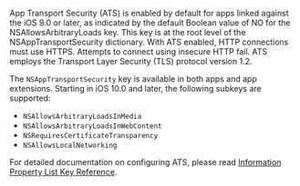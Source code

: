 
App Transport Security (ATS) is enabled by default for apps linked
against the iOS 9.0 or later, as indicated by the default Boolean value
of NO for the NSAllowsArbitraryLoads key. This key is at the root level
of the NSAppTransportSecurity dictionary. With ATS enabled, HTTP
connections must use HTTPS. Attempts to connect using insecure HTTP
fail. ATS employs the Transport Layer Security (TLS) protocol version
1.2.

The `NSAppTransportSecurity` key is available in both apps and app
extensions. Starting in iOS 10.0 and later, the following subkeys are
supported:

- `NSAllowsArbitraryLoadsInMedia`
- `NSAllowsArbitraryLoadsInWebContent`
- `NSRequiresCertificateTransparency`
- `NSAllowsLocalNetworking`

For detailed documentation on configuring ATS, please read [Information Property List Key
Reference](https://developer.apple.com/library/content/documentation/General/Reference/InfoPlistKeyReference/Articles/CocoaKeys.html#//apple_ref/doc/uid/TP40009251-SW35).
